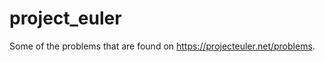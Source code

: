 project_euler
=============
Some of the problems that are found on https://projecteuler.net/problems.
